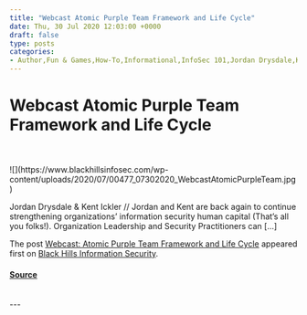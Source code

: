 ```yaml
---
title: "Webcast Atomic Purple Team Framework and Life Cycle"
date: Thu, 30 Jul 2020 12:03:00 +0000
draft: false
type: posts
categories: 
- Author,Fun & Games,How-To,Informational,InfoSec 101,Jordan Drysdale,Kent Ickler,Webcasts
---
```

# Webcast Atomic Purple Team Framework and Life Cycle

<br/>

<br/>
![](https://www.blackhillsinfosec.com/wp-content/uploads/2020/07/00477_07302020_WebcastAtomicPurpleTeam.jpg)

Jordan Drysdale & Kent Ickler // Jordan and Kent are back again to continue strengthening organizations’ information security human capital (That’s all you folks!). Organization Leadership and Security Practitioners can \[…\]

The post [Webcast: Atomic Purple Team Framework and Life Cycle](https://www.blackhillsinfosec.com/webcast-atomic-purple-team-framework-and-life-cycle/) appeared first on [Black Hills Information Security](https://www.blackhillsinfosec.com).

#### [Source](https://www.blackhillsinfosec.com/webcast-atomic-purple-team-framework-and-life-cycle/)

<br/>
---
